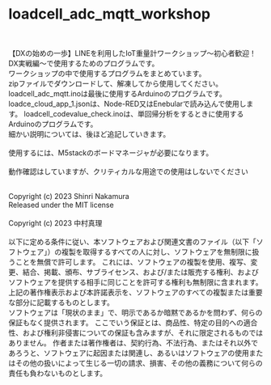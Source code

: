 # loadcell_adc_mqtt_workshop
<br>

【DXの始めの一歩】LINEを利用したIoT重量計ワークショップ〜初心者歓迎！DX実戦編〜で使用するためのプログラムです。<br>
ワークショップの中で使用するプログラムをまとめています。<br>
zipファイルでダウンロードして、解凍してから使用してください。<br>
loadcell_adc_mqtt.inoは最後に使用するArduinoのプログラムです。<br>
loadce_cloud_app_1.jsonは、Node-RED又はEnebularで読み込んで使用します。
loadcell_codevalue_check.inoは、単回帰分析をするときに使用するArduinoのプログラムです。<br>
細かい説明については、後ほど追記していきます。<br>
<br>
使用するには、M5stackのボードマネージャが必要になります。<br>
<br>
動作確認はしていますが、クリティカルな用途での使用はしないでください<br>

<br>
Copyright (c) 2023 Shinri Nakamura<br>
Released under the MIT license<br>
<br>
Copyright (c) 2023 中村真理<br>
<br>
以下に定める条件に従い、本ソフトウェアおよび関連文書のファイル（以下「ソフトウェア」）の複製を取得するすべての人に対し、ソフトウェアを無制限に扱うことを無償で許可します。
これには、ソフトウェアの複製を使用、複写、変更、結合、掲載、頒布、サブライセンス、および/または販売する権利、およびソフトウェアを提供する相手に同じことを許可する権利も無制限に含まれます。
上記の著作権表示および本許諾表示を、ソフトウェアのすべての複製または重要な部分に記載するものとします。
<br>
ソフトウェアは「現状のまま」で、明示であるか暗黙であるかを問わず、何らの保証もなく提供されます。
ここでいう保証とは、商品性、特定の目的への適合性、および権利非侵害についての保証も含みますが、それに限定されるものではありません。
作者または著作権者は、契約行為、不法行為、またはそれ以外であろうと、ソフトウェアに起因または関連し、あるいはソフトウェアの使用またはその他の扱いによって生じる一切の請求、損害、その他の義務について何らの責任も負わないものとします。

